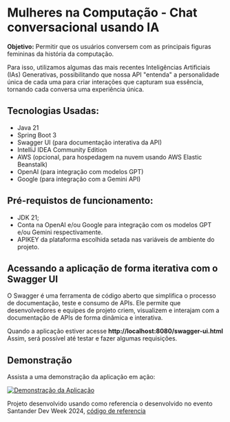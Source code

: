 # Mulheres na Computação - Chat conversacional usando IA


**Objetivo:** Permitir que os usuários conversem com as principais figuras femininas da história da computação.

Para isso, utilizamos algumas das mais recentes Inteligências Artificiais (IAs) Generativas, possibilitando que nossa API "entenda" a personalidade única de cada uma para criar interações que capturam sua essência, tornando cada conversa uma experiência única.

## Tecnologias Usadas:

- Java 21
- Spring Boot 3
- Swagger UI (para documentação interativa da API)
- IntelliJ IDEA Community Edition 
- AWS (opcional, para hospedagem na nuvem usando AWS Elastic Beanstalk)
- OpenAI (para integração com modelos GPT)
- Google (para integração com a Gemini API)


## Pré-requistos de funcionamento:


- JDK 21;
-  Conta na OpenAI e/ou Google para integração com os modelos GPT e/ou Gemini respectivamente.
- APIKEY da plataforma escolhida setada nas variáveis de ambiente do projeto.

## Acessando a aplicação de forma iterativa com o Swagger UI

O Swagger é uma ferramenta de código aberto que simplifica o processo de documentação, teste e consumo de APIs. Ele permite que desenvolvedores e equipes de projeto criem, visualizem e interajam com a documentação de APIs de forma dinâmica e interativa.

Quando a aplicação estiver acesse **http://localhost:8080/swagger-ui.html** 
Assim, será possível até testar e fazer algumas requisições.

## Demonstração

Assista a uma demonstração da aplicação em ação:

[![Demonstração da Aplicação](https://drive.google.com/file/d/1209OUZ2xqwhKHKPQoBJJvYQSR3z7jPUc/view?usp=sharing)](https://drive.google.com/file/d/1OI_yiW-uF5OU6ELr3o-Uhg-TjyqF_xRG/view?usp=sharing)





Projeto desenvolvido usando como referencia o desenvolvido no evento Santander Dev Week 2024, [código de referencia](https://github.com/digitalinnovationone/santander-dev-week-2024)
